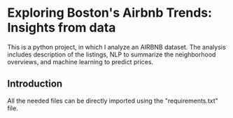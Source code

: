 # Exploring Boston's Airbnb Trends: Insights from data
This is a python project, in which I analyze an AIRBNB dataset. The analysis includes description of the listings, NLP to summarize the neighborhood overviews, and machine learning to predict prices.
## Introduction


All the needed files can be directly imported using the "requirements.txt" file.


